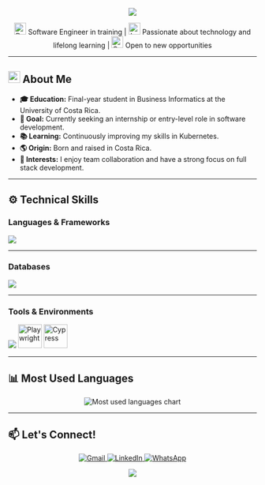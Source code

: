 <p align="center">
  <img src="https://readme-typing-svg.herokuapp.com?font=Fira+Code&size=25&pause=1000&color=E4594F&center=true&vCenter=true&width=435&lines=Hi+there!+I'm+Esteban+Cajina." />
</p>

<p align="center">
  <img src="https://cdn-icons-png.flaticon.com/512/2721/2721279.png" alt="Developer icon" width="24"/>
  Software Engineer in training | 
  <img src="https://cdn-icons-png.flaticon.com/512/2972/2972555.png" alt="Learning icon" width="24"/>
  Passionate about technology and lifelong learning |
  <img src="https://cdn-icons-png.flaticon.com/512/3652/3652191.png" alt="Opportunity icon" width="24"/>
  Open to new opportunities
</p>

---

<h2><img src="https://cdn-icons-png.flaticon.com/512/3135/3135715.png" width="24"/> About Me</h2>

<ul>
  <li><strong>🎓 Education:</strong> Final-year student in Business Informatics at the University of Costa Rica.</li>
  <li><strong>🚀 Goal:</strong> Currently seeking an internship or entry-level role in software development.</li>
  <li><strong>📚 Learning:</strong> Continuously improving my skills in Kubernetes.</li>
  <li><strong>🌎 Origin:</strong> Born and raised in Costa Rica.</li>
  <li><strong>🤝 Interests:</strong> I enjoy team collaboration and have a strong focus on full stack development.</li>
</ul>

---

## ⚙️ Technical Skills

### Languages & Frameworks

<p align="left">
  <img src="https://skillicons.dev/icons?i=js,ts,java,py,cs,html,css,react,nodejs,express,nest,spring,dotnet,jquery,fastapi,vue" />
</p>

---

### Databases

<p align="left">
  <img src="https://skillicons.dev/icons?i=mysql,postgres,mongodb" />
</p>

---

### Tools & Environments

<p align="left">
  <img src="https://skillicons.dev/icons?i=git,github,androidstudio,postman,vscode,visualstudio,docker,selenium,jest" />
  <img src="https://playwright.dev/img/playwright-logo.svg" width="48" alt="Playwright" />
  <img src="https://cdn.jsdelivr.net/gh/devicons/devicon/icons/cypressio/cypressio-original.svg" width="48" alt="Cypress" />
</p>



---

## 📊 Most Used Languages

<p align="center">
  <img src="https://github-profile-summary-cards.vercel.app/api/cards/repos-per-language?username=EstebanCajina&theme=github_dark" alt="Most used languages chart" />
</p>

---
## 📫 Let's Connect!

<p align="center">
  <a href="mailto:estebancajinag@gmail.com">
    <img src="https://img.shields.io/badge/estebancajinag@gmail.com-D14836?style=for-the-badge&logo=gmail&logoColor=white" alt="Gmail">
  </a>
  <a href="https://www.linkedin.com/in/esteban-cajina/" target="_blank">
    <img src="https://img.shields.io/badge/LinkedIn-0077B5?style=for-the-badge&logo=linkedin&logoColor=white" alt="LinkedIn">
  </a>
  <a href="https://wa.me/50650020998" target="_blank">
    <img src="https://img.shields.io/badge/WhatsApp-25D366?style=for-the-badge&logo=whatsapp&logoColor=white" alt="WhatsApp">
  </a>
</p>


<p align="center">
  <img src="https://readme-typing-svg.herokuapp.com?font=Fira+Code&size=25&pause=1000&color=E4594F&center=true&vCenter=true&width=500&lines=Thanks+for+visiting+my+profile!." />
</p>






